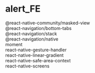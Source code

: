# alert_FE

@react-native-community/masked-view <br />
@react-navigation/bottom-tabs <br />
@react-navigation/stack <br />
@react-navigation/native <br />
moment <br />
react-native-gesture-handler <br />
react-native-linear-gradient <br />
react-native-safe-area-context <br />
react-native-screens <br />
